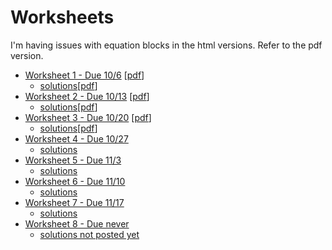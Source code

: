 # Worksheets

I'm having issues with equation blocks in the html versions. Refer to the pdf
version.

* [Worksheet 1 - Due 10/6](./worksheet1.html) [[pdf](./worksheet1.pdf)]
    * [solutions](./worksheet1sol.html)[[pdf](./worksheet1sol.pdf)]
* [Worksheet 2 - Due 10/13](./worksheet2.html) [[pdf](./worksheet2.pdf)]
    * [solutions](./worksheet2sol.html)[[pdf](./worksheet2sol.pdf)]
* [Worksheet 3 - Due 10/20](./worksheet3.html) [[pdf](./worksheet3.pdf)]
    * [solutions](./worksheet3sol.html)[[pdf](./worksheet3sol.pdf)]
* [Worksheet 4 - Due 10/27](./worksheet4.pdf)
    * [solutions](./worksheet4sol.pdf)
* [Worksheet 5 - Due 11/3](./worksheet5.pdf)
    * [solutions](./worksheet5sol.pdf)
* [Worksheet 6 - Due 11/10](./worksheet6.pdf)
    * [solutions](./worksheet6sol.pdf)
* [Worksheet 7 - Due 11/17](./worksheet7.pdf)
    * [solutions](./worksheet7sol.pdf)
* [Worksheet 8 - Due never](./worksheet8.pdf)
    * [solutions not posted yet](./worksheet8sol.pdf)
